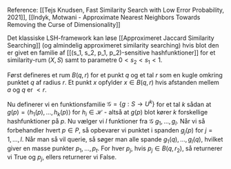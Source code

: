 Reference: [[Tejs Knudsen, Fast Similarity Search with Low Error Probability, 2021]], [[Indyk, Motwani - Approximate Nearest Neighbors Towards Removing the Curse of Dimensionality]]

Det klassiske LSH-framework kan løse [[Approximeret Jaccard Similarity Searching]] (og almindelig approximeret similarity searching) hvis blot den er givet en familie af [[(s_1, s_2, p_1, p_2)-sensitive hashfunktioner]] for et similarity-rum $(X,S)$ samt to parametre $0 < s_2 < s_1 < 1$. 

Først defineres et rum $B(q, r)$ for et punkt $q$ og et tal $r$ som en kugle omkring punktet $q$ af radius $r$. Et punkt $x$ opfylder $x \in B(q, r)$ hvis afstanden mellem $a$ og $q$ er $< r$.

Nu definerer vi en funktionsfamilie $\mathcal{G}=\{g : S \rightarrow U^k\}$ for et tal $k$ sådan at $g(p)=\langle h_1(p), \dots, h_k(p)\rangle$ for $h_i\in \mathcal{H}$ - altså at $g(p)$ blot kører $k$ forskellige hashfunktioner på $p$.
Nu vælger vi $l$ funktioner fra $\mathcal{G}$ $g_1,\dots, g_l$. 
Når vi så forbehandler hvert $p\in P$, så opbevarer vi punktet i spanden $g_j(p)$ for $j=1,\dots , l$.
Når man så vil querie, så søger man alle spande $g_1(q),\dots , g_l(q)$, hvilket giver en masse punkter $p_1, \dots, p_t$. For hver $p_j$, hvis $p_j \in B(q, r_2)$, så returnerer vi True og $p_j$, ellers returnerer vi False.